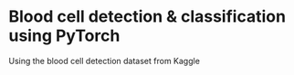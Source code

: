 # Blood cell detection & classification using PyTorch
Using the blood cell detection dataset from Kaggle
